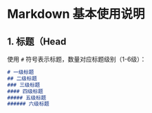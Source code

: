 # Markdown 基本使用说明


## 1. 标题（Head
使用 `#` 符号表示标题，数量对应标题级别（1-6级）：  
```markdown
# 一级标题
## 二级标题
### 三级标题
#### 四级标题
##### 五级标题
###### 六级标题
```
